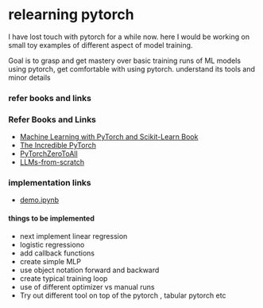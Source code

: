 # relearning pytorch
I have lost touch with pytorch for a while now.
here I would be working on small toy examples of different aspect of model training.

Goal is to grasp and get mastery over basic training runs of ML models using pytorch, 
get comfortable with using pytorch. understand its tools and minor details

### refer books and links
### Refer Books and Links
- [Machine Learning with PyTorch and Scikit-Learn Book](https://www.amazon.com/Machine-Learning-PyTorch-Scikit-Learn-learning-ebook/dp/B09NW48MR1)
- [The Incredible PyTorch](https://github.com/ritchieng/the-incredible-pytorch?tab=readme-ov-file#tutorials)
- [PyTorchZeroToAll](https://github.com/hunkim/PyTorchZeroToAll/tree/master)
- [LLMs-from-scratch](https://github.com/rasbt/LLMs-from-scratch)

### implementation links
- [demo.ipynb](demo.ipynb)

#### things to be implemented
- next implement linear regression
- logistic regressiono
- add callback functions 
- create simple MLP
- use object notation forward and backward
- create typical training loop
- use of different optimizer vs manual runs
- Try out different tool on top of the pytorch , tabular pytorch etc
